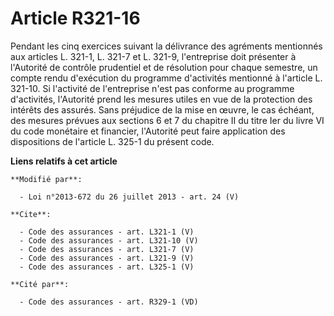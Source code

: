 # Article R321-16

Pendant les cinq exercices suivant la délivrance des agréments mentionnés aux articles L. 321-1, L. 321-7 et L. 321-9,
l'entreprise doit présenter à l'Autorité de contrôle prudentiel et de résolution pour chaque semestre, un compte rendu
d'exécution du programme d'activités mentionné à l'article L. 321-10. Si l'activité de l'entreprise n'est pas conforme au
programme d'activités, l'Autorité prend les mesures utiles en vue de la protection des intérêts des assurés. Sans préjudice
de la mise en œuvre, le cas échéant, des mesures prévues aux sections 6 et 7 du chapitre II du titre Ier du livre VI du code
monétaire et financier, l'Autorité peut faire application des dispositions de l'article L. 325-1 du présent code.

**Liens relatifs à cet article**

	**Modifié par**:

	  - Loi n°2013-672 du 26 juillet 2013 - art. 24 (V)

	**Cite**:

	  - Code des assurances - art. L321-1 (V)
	  - Code des assurances - art. L321-10 (V)
	  - Code des assurances - art. L321-7 (V)
	  - Code des assurances - art. L321-9 (V)
	  - Code des assurances - art. L325-1 (V)

	**Cité par**:

	  - Code des assurances - art. R329-1 (VD)
